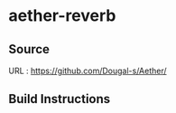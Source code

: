# aether-reverb

## Source
URL : https://github.com/Dougal-s/Aether/

## Build Instructions
```sh
```
